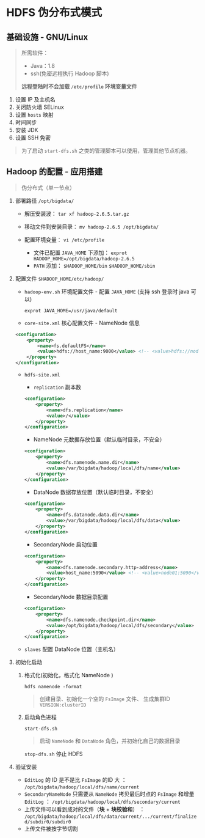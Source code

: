 # HDFS 伪分布式模式

## 基础设施 - GNU/Linux

> 所需软件：
>    * Java：1.8
>    * ssh(免密远程执行 Hadoop 脚本)
> 
> **远程登陆时不会加载 `/etc/profile` 环境变量文件**

1. 设置 IP 及主机名
2. 关闭防火墙 SELinux
3. 设置 `hosts` 映射
4. 时间同步
5. 安装 JDK
6. 设置 SSH 免密 

  > 为了启动 `start-dfs.sh` 之类的管理脚本可以使用，管理其他节点机器。

## Hadoop 的配置 - 应用搭建

> 伪分布式（单一节点）

1. 部署路径 `/opt/bigdata/`

    * 解压安装波： `tar xf hadoop-2.6.5.tar.gz`
    * 移动文件到安装目录： `mv hadoop-2.6.5 /opt/bigdata/`
    * 配置环境变量： `vi /etc/profile`
   
      * 文件已配置 `JAVA_HOME` 下添加： `exprot HADOOP_HOME=/opt/bigdata/hadoop-2.6.5`
      * `PATH` 添加： `$HADOOP_HOME/bin` `$HADOOP_HOME/sbin`
   
2. 配置文件 `$HADOOP_HOME/etc/hadoop/`

    * `hadoop-env.sh` 环境配置文件 - 配置 `JAVA_HOME` (支持 ssh 登录时 java 可以)

      `exprot JAVA_HOME=/usr/java/default`
   
    * `core-site.xml` 核心配置文件 - NameNode 信息

    ```xml
    <configuration>
        <property>
            <name>fs.defaultFS</name>
            <value>hdfs://host_name:9000</value> <!-- <value>hdfs://node01:9000</value> -->
        </property>
    </configuration>
    ```

    * `hdfs-site.xml` 

      * `replication` 副本数  
      ```xml
      <configuration>
          <property>
              <name>dfs.replication</name>
              <value>/</value>
          </property>
      </configuration>
      ```
   
      * NameNode 元数据存放位置（默认临时目录，不安全）
      ```xml
      <configuration>
          <property>
              <name>dfs.namenode.name.dir</name>
              <value>/var/bigdata/hadoop/local/dfs/name</value>
          </property>
      </configuration>
      ```

      * DataNode 数据存放位置（默认临时目录，不安全）
      ```xml
      <configuration>
          <property>
              <name>dfs.datanode.data.dir</name>
              <value>/var/bigdata/hadoop/local/dfs/data</value>
          </property>
      </configuration>
      ```
   
      * SecondaryNode 启动位置
      ```xml
      <configuration>
          <property>
              <name>dfs.namenode.secondary.http-address</name>
              <value>host_name:5090</value> <!-- <value>node01:5090</value> -->
          </property>
      </configuration>
      ```
   
      * SecondaryNode 数据目录配置
      ```xml
      <configuration>
          <property>
              <name>dfs.namenode.checkpoint.dir</name>
              <value>/opt/bigdata/hadoop/local/dfs/secondary</value>
          </property>
      </configuration>
      ```

   * `slaves` 配置 DataNode 位置（主机名）

3. 初始化启动

   1. 格式化(初始化，格式化 NameNode )
   
        `hdfs namenode -format`

      > 创建目录、初始化一个空的 `FsImage` 文件、 生成集群ID `VERSION:clusterID`

   2. 启动角色进程

      `start-dfs.sh`

      > 启动 `NameNode` 和 `DataNode` 角色，并初始化自己的数据目录

      `stop-dfs.sh` 停止 HDFS

4. 验证安装

    * `EditLog` 的 ID 是不是比 `FsImage` 的ID 大 ： `/opt/bigdata/hadoop/local/dfs/name/current`
    * `SecondaryNameNode` 只需要从 `NameNode` 拷贝最后时点的 `FsImage` 和增量 `EditLog` ： `/opt/bigdata/hadoop/local/dfs/secondary/current`
    * 上传文件可以看到成对的文件（**块** + **块校验和**） ： `/opt/bigdata/hadoop/local/dfs/data/current/.../current/finalized/subdir0/subdir0`
    * 上传文件被按字节切割
